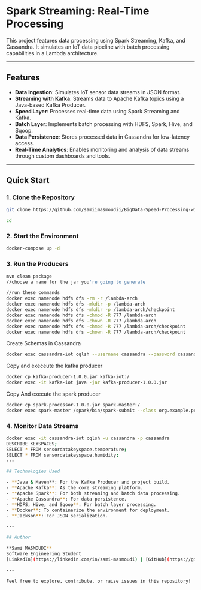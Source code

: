 # Spark Streaming: Real-Time Processing

This project features data processing using Spark Streaming, Kafka, and Cassandra. It simulates an IoT data pipeline with batch processing capabilities in a Lambda architecture.

---

## Features

- **Data Ingestion**: Simulates IoT sensor data streams in JSON format.
- **Streaming with Kafka**: Streams data to Apache Kafka topics using a Java-based Kafka Producer.
- **Speed Layer**: Processes real-time data using Spark Streaming and Kafka.
- **Batch Layer**: Implements batch processing with HDFS, Spark, Hive, and Sqoop.
- **Data Persistence**: Stores processed data in Cassandra for low-latency access.
- **Real-Time Analytics**: Enables monitoring and analysis of data streams through custom dashboards and tools.

---

## Quick Start

### 1. Clone the Repository
```bash
git clone https://github.com/samiimasmoudii/BigData-Speed-Processing-with-Spark-Streaming.git

cd 
```

### 2. Start the Environment
```bash
docker-compose up -d
```

### 3. Run the Producers 
```bash
mvn clean package
//choose a name for the jar you're going to generate
```
```bash 
//run these commands
docker exec namenode hdfs dfs -rm -r /lambda-arch
docker exec namenode hdfs dfs -mkdir -p /lambda-arch
docker exec namenode hdfs dfs -mkdir -p /lambda-arch/checkpoint
docker exec namenode hdfs dfs -chmod -R 777 /lambda-arch
docker exec namenode hdfs dfs -chown -R 777 /lambda-arch
docker exec namenode hdfs dfs -chmod -R 777 /lambda-arch/checkpoint
docker exec namenode hdfs dfs -chown -R 777 /lambda-arch/checkpoint
```


Create Schemas in Cassandra 
```bash 
docker exec cassandra-iot cqlsh --username cassandra --password cassandra -f /schema.cql
```
Copy and execeute the kafka producer 

```bash
docker cp kafka-producer-1.0.0.jar kafka-iot:/
docker exec -it kafka-iot java -jar kafka-producer-1.0.0.jar
```

Copy And execute the spark producer
```bash
docker cp spark-processor-1.0.0.jar spark-master:/
docker exec spark-master /spark/bin/spark-submit --class org.example.processor.StreamProcessor /spark-processor-1.0.0.jar
```







### 4. Monitor Data Streams
```bash
docker exec -it cassandra-iot cqlsh -u cassandra -p cassandra
DESCRIBE KEYSPACES;
SELECT * FROM sensordatakeyspace.temperature;
SELECT * FROM sensordatakeyspace.humidity;
---

## Technologies Used

- **Java & Maven**: For the Kafka Producer and project build.
- **Apache Kafka**: As the core streaming platform.
- **Apache Spark**: For both streaming and batch data processing.
- **Apache Cassandra**: For data persistence.
- **HDFS, Hive, and Sqoop**: For batch layer processing.
- **Docker**: To containerize the environment for deployment.
- **Jackson**: For JSON serialization.

---

## Author

**Sami MASMOUDI**  
Software Engineering Student  
[LinkedIn](https://linkedin.com/in/sami-masmoudi) | [GitHub](https://github.com/samiimasmoudii)

---

Feel free to explore, contribute, or raise issues in this repository!


